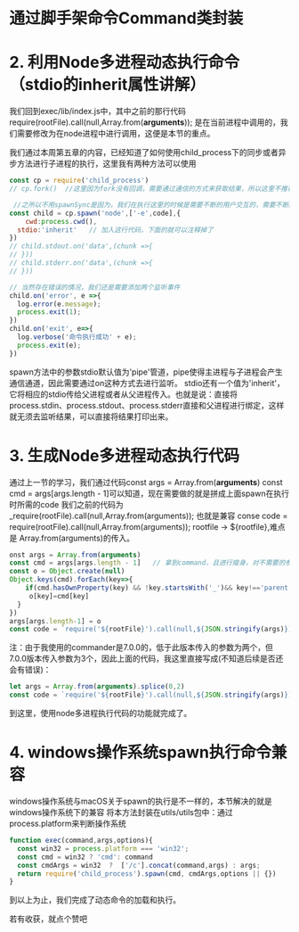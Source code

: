 #  通过脚手架命令Command类封装



# 2. 利用Node多进程动态执行命令（stdio的inherit属性讲解）

我们回到exec/lib/index.js中，其中之前的那行代码 require(rootFile).call(null,Array.from(**arguments**)); 是在当前进程中调用的，我们需要修改为在node进程中进行调用，这便是本节的重点。

我们通过本周第五章的内容，已经知道了如何使用child_process下的同步或者异步方法进行子进程的执行，这里我有两种方法可以使用

```javascript
const cp = require('child_process')
// cp.fork()  //这里因为fork没有回调，需要通过通信的方式来获取结果，所以这里不推荐

 //之所以不用spawnSync是因为，我们在执行这里的时候是需要不断的用户交互的，需要不断的收到数据打印结果，不要一次性
const child = cp.spawn('node',['-e',code],{
    cwd:process.cwd(),
  stdio:'inherit'   // 加入这行代码，下面的就可以注释掉了
}) 
// child.stdout.on('data',(chunk =>{
// }))
// child.stderr.on('data',(chunk =>{
// }))

// 当然存在错误的情况，我们还是需要添加两个监听事件
child.on('error', e =>{
  log.error(e.message);
  process.exit(1);
})
child.on('exit', e=>{
  log.verbose('命令执行成功' + e);
  process.exit(e);
})
```

spawn方法中的参数stdio默认值为'pipe'管道，pipe使得主进程与子进程会产生通信通道，因此需要通过on这种方式去进行监听。 stdio还有一个值为'inherit'，它将相应的stdio传给父进程或者从父进程传入。也就是说：直接将process.stdin、process.stdout、process.stderr直接和父进程进行绑定，这样就无须去监听结果，可以直接将结果打印出来。

# 3. 生成Node多进程动态执行代码

通过上一节的学习，我们通过代码const args = Array.from(**arguments**)
const cmd = args[args.length - 1]可以知道，现在需要做的就是拼成上面spawn在执行时所需的code 我们之前的代码为 _require(rootFile).call(null,Array.from(arguments));
也就是兼容 conse code = require(rootFile).call(null,Array.from(arguments));
rootfile -> ${rootfile},难点是 Array.from(arguments)的传入。

```javascript
onst args = Array.from(arguments)
const cmd = args[args.length - 1]   // 拿到command，且进行瘦身，对不需要的参数进行过滤
const o = Object.create(null)
Object.keys(cmd).forEach(key=>{
    if(cmd.hasOwnProperty(key) && !key.startsWith('_')&& key!=='parent'){
     o[key]=cmd[key]
  }
})
args[args.length-1] = o
const code = `require('${rootFile}').call(null,${JSON.stringify(args)})`
```

注：由于我使用的commander是7.0.0的，低于此版本传入的参数为两个，但7.0.0版本传入参数为3个，因此上面的代码，我这里直接写成(不知道后续是否还会有错误)：

```javascript
let args = Array.from(arguments).splice(0,2)
const code = `require('${rootFile}').call(null,${JSON.stringify(args)})`
```

到这里，使用node多进程执行代码的功能就完成了。

# 4. windows操作系统spawn执行命令兼容

windows操作系统与macOS关于spawn的执行是不一样的，本节解决的就是windows操作系统下的兼容 将本方法封装在utils/utils包中：通过process.platform来判断操作系统

```javascript
function exec(command,args,options){
  const win32 = process.platform === 'win32';
  const cmd = win32 ? 'cmd': command
  const cmdArgs = win32  ?  ['/c'].concat(command,args) : args;
  return require('child_process').spawn(cmd, cmdArgs,options || {})
}
```

到以上为止，我们完成了动态命令的加载和执行。



若有收获，就点个赞吧